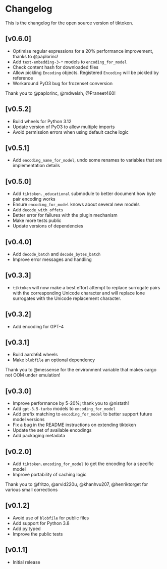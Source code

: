 # Changelog

This is the changelog for the open source version of tiktoken.

## [v0.6.0]
- Optimise regular expressions for a 20% performance improvement, thanks to @paplorinc!
- Add `text-embedding-3-*` models to `encoding_for_model`
- Check content hash for downloaded files
- Allow pickling `Encoding` objects. Registered `Encoding` will be pickled by reference
- Workaround PyO3 bug for frozenset conversion

Thank you to @paplorinc, @mdwelsh, @Praneet460!

## [v0.5.2]
- Build wheels for Python 3.12
- Update version of PyO3 to allow multiple imports
- Avoid permission errors when using default cache logic

## [v0.5.1]
- Add `encoding_name_for_model`, undo some renames to variables that are implementation details

## [v0.5.0]
- Add `tiktoken._educational` submodule to better document how byte pair encoding works
- Ensure `encoding_for_model` knows about several new models
- Add `decode_with_offets`
- Better error for failures with the plugin mechanism
- Make more tests public
- Update versions of dependencies

## [v0.4.0]
- Add `decode_batch` and `decode_bytes_batch`
- Improve error messages and handling

## [v0.3.3]
- `tiktoken` will now make a best effort attempt to replace surrogate pairs with the corresponding
   Unicode character and will replace lone surrogates with the Unicode replacement character.

## [v0.3.2]
- Add encoding for GPT-4

## [v0.3.1]
- Build aarch64 wheels
- Make `blobfile` an optional dependency

Thank you to @messense for the environment variable that makes cargo not OOM under emulation!

## [v0.3.0]
- Improve performance by 5-20%; thank you to @nistath!
- Add `gpt-3.5-turbo` models to `encoding_for_model`
- Add prefix matching to `encoding_for_model` to better support future model versions
- Fix a bug in the README instructions on extending tiktoken
- Update the set of available encodings
- Add packaging metadata

## [v0.2.0]
- Add ``tiktoken.encoding_for_model`` to get the encoding for a specific model
- Improve portability of caching logic

Thank you to @fritzo, @arvid220u, @khanhvu207, @henriktorget for various small corrections

## [v0.1.2]
- Avoid use of `blobfile` for public files
- Add support for Python 3.8
- Add py.typed
- Improve the public tests

## [v0.1.1]
- Initial release
